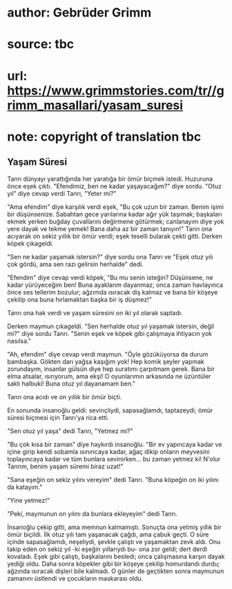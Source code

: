 # author: Gebrüder Grimm
# source: tbc
# url: https://www.grimmstories.com/tr//grimm_masallari/yasam_suresi
# note: copyright of translation tbc

## Yaşam Süresi 

Tanrı dünyayı yarattığında her yaratığa bir ömür biçmek istedi. Huzuruna
önce eşek çıktı. "Efendimiz, ben ne kadar yaşayacağım?" diye sordu.
"Otuz yıl" diye cevap verdi Tanrı, "Yeter mi?"

"Ama efendim" diye karşılık verdi eşek, "Bu çok uzun bir zaman. Benim
işimi bir düşünsenize. Sabahtan gece yarılarına kadar ağır yük taşımak;
başkaları ekmek yerken buğday çuvallarını değirmene götürmek; canlanayım
diye yok yere dayak ve tekme yemek! Bana daha az bir zaman tanıyın!"
Tanrı ona acıyarak on sekiz yıllık bir ömür verdi; eşek teselli bularak
çekti gitti. Derken köpek çıkageldi.

"Sen ne kadar yaşamak istersin?" diye sordu ona Tanrı ve "Eşek otuz
yılı çok gördü, ama sen razı gelirsin herhalde" dedi.

"Efendim" diye cevap verdi köpek, "Bu mu senin isteğin? Düşünsene, ne
kadar yürüyeceğim ben! Buna ayaklarım dayanmaz; onca zaman havlayınca
önce ses tellerim bozulur; ağzımda ısıracak diş kalmaz ve bana bir
köşeye çekilip ona buna hırlamaktan başka bir iş düşmez!"

Tanrı ona hak verdi ve yaşam süresini on iki yıl olarak saptadı.

Derken maymun çıkageldi. "Sen herhalde otuz yıl yaşamak istersin, değil
mi?" diye sordu Tanrı. "Senin eşek ve köpek gibi çalışmaya ihtiyacın
yok nasılsa."

"Ah, efendim" diye cevap verdi maymun. "Öyle gözüküyorsa da durum
bambaşka. Gökten darı yağsa kaşığım yok! Hep komik şeyler yapmak
zorundayım, insanlar gülsün diye hep suratımı çarpıtmam gerek. Bana bir
elma atsalar, ısırıyorum, ama ekşi! O oyunlarımın arkasında ne üzüntüler
saklı halbuki! Buna otuz yıl dayanamam ben."

Tanrı ona acıdı ve on yıllık bir ömür biçti.

En sonunda insanoğlu geldi: sevinçliydi, sapasağlamdı, taptazeydi; ömür
süresi biçmesi için Tanrı'ya rica etti.

"Sen otuz yıl yaşa" dedi Tanrı, "Yetmez mi?"

"Bu çok kısa bir zaman" diye haykırdı insanoğlu. "Bir ev yapıncaya
kadar ve içine girip kendi sobamla ısınıncaya kadar, ağaç dikip onların
meyvesini toplayıncaya kadar ve tüm bunlara sevinirken... bu zaman
yetmez ki! N'olur Tanrım, benim yaşam süremi biraz uzat!"

"Sana eşeğin on sekiz yılını vereyim" dedi Tanrı. "Buna köpeğin on
iki yılını da katayım."

"Yine yetmez!"

"Peki, maymunun on yılını da bunlara ekleyeyim" dedi Tanrı.

İnsanoğlu çekip gitti, ama memnun kalmamıştı. Sonuçta ona yetmiş yıllık
bir ömür biçildi. İlk otuz yılı tam yaşanacak çağdı, ama çabuk geçti. O
süre içinde sapasağlamdı, neşeliydi, şevkle çalıştı ve yaşamaktan zevk
aldı. Onu takip eden on sekiz yıl -ki eşeğin yıllarıydı bu- ona zor
geldi; dert derdi kovaladı. Eşek gibi çalıştı, başkalarını besledi; onca
çalışmasına karşın dayak yediği oldu. Daha sonra köpekler gibi bir
köşeye çekilip homurdandı durdu; ağzında ısıracak dişleri bile kalmadı.
O günler de geçtikten sonra maymunun zamanını üstlendi ve çocukların
maskarası oldu.
